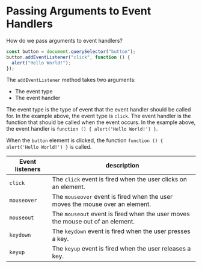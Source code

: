 # Passing Arguments to Event Handlers

How do we pass arguments to event handlers?

```javascript
const button = document.querySelector("button");
button.addEventListener("click", function () {
  alert("Hello World!");
});
```

The `addEventListener` method takes two arguments:

- The event type
- The event handler

The event type is the type of event that the event handler should be called for. In the example above, the event type is `click`. The event handler is the function that should be called when the event occurs. In the example above, the event handler is `function () { alert('Hello World!') }`.

When the `button` element is clicked, the function `function () { alert('Hello World!') }` is called.

| Event listeners | description                                                                    |
| --------------- | ------------------------------------------------------------------------------ |
| `click`         | The `click` event is fired when the user clicks on an element.                 |
| `mouseover`     | The `mouseover` event is fired when the user moves the mouse over an element.  |
| `mouseout`      | The `mouseout` event is fired when the user moves the mouse out of an element. |
| `keydown`       | The `keydown` event is fired when the user presses a key.                      |
| `keyup`         | The `keyup` event is fired when the user releases a key.                       |
